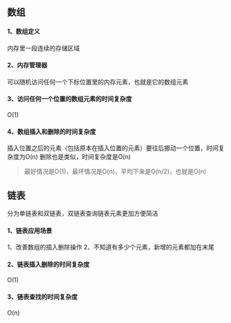 ## 数组
#### 1、数组定义
内存里一段连续的存储区域
#### 2、内存管理器
可以随机访问任何一个下标位置里的内存元素，也就是它的数组元素
#### 3、访问任何一个位置的数组元素的时间复杂度
O(1)
#### 4、数组插入和删除的时间复杂度
插入位置之后的元素（包括原本在插入位置的元素）要往后挪动一个位置，时间复杂度为O(n)
删除也是类似，时间复杂度是O(n)

> 最好情况是O(1)，最坏情况是O(n)，平均下来是O(n/2)，也就是O(n)

## 链表
分为单链表和双链表，双链表查询链表元素更加方便简洁
#### 1、链表应用场景
1、改善数组的插入删除操作
2、不知道有多少个元素，新增的元素都加在末尾
#### 2、链表插入删除的时间复杂度
O(1)
#### 3、链表查找的时间复杂度
O(n)
